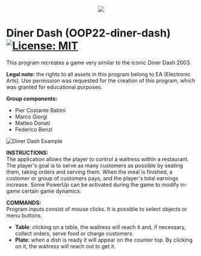 <p align="center">
  <img src="https://user-images.githubusercontent.com/116550787/234316313-dd4bb5c2-a5bc-48dc-9e42-3079525139ab.png" />
</p>

# **Diner Dash (OOP22-diner-dash) [![License: MIT](https://img.shields.io/badge/License-MIT-blue.svg)](https://en.wikipedia.org/wiki/MIT_License)**

This program recreates a game very similar to the iconic Diner Dash 2003.

**Legal note:** the rights to all assets in this program belong to EA (Electronic Arts). Use permission was requested for the creation of this program, which was granted for educational purposes.

**Group components:**
- Pier Costante Babini
- Marco Giorgi
- Matteo Donati
- Federico Benzi

![Diner Dash Example](https://user-images.githubusercontent.com/116550787/234021949-2e0a3af7-7ebd-4d34-a0d4-9d514b75ecc0.png)

**INSTRUCTIONS:**\
The application allows the player to control a waitress within a restaurant. The player's goal is to serve as many customers as possible by seating them, taking orders and serving them. When the meal is finished, a customer or group of customers pays, and the player's total earnings increase. Some PowerUp can be activated during the game to modify in-game certain game dynamics.

**COMMANDS:**\
Program inputs consist of mouse clicks. It is possible to select objects or menu buttons.

- **Table**: clicking on a table, the waitress will reach it and, if necessary, collect orders, serve food or charge customers.
- **Plate**: when a dish is ready it will appear on the counter top. By clicking on it, the waitress will reach out to get it.
